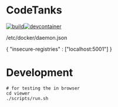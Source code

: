 # CodeTanks
[![build](https://github.com/code-tanks/code-tanks/actions/workflows/build.yml/badge.svg)](https://github.com/code-tanks/code-tanks/actions/workflows/build.yml)[![devcontainer](https://github.com/code-tanks/code-tanks/actions/workflows/devcontainer.yml/badge.svg)](https://github.com/code-tanks/code-tanks/actions/workflows/devcontainer.yml)

/etc/docker/daemon.json

{
  "insecure-registries" : ["localhost:5001"] 
}

# Development

```
# for testing the in browser
cd viewer
./scripts/run.sh
```
